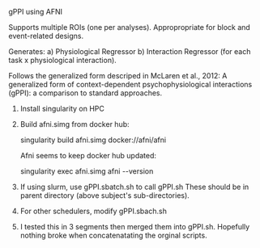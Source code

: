 gPPI using AFNI 

Supports multiple ROIs (one per analyses).
Appropropriate for block and event-related designs.

Generates:
a) Physiological Regressor
b) Interaction Regressor (for each task x physiological interaction).

Follows the generalized form descriped in McLaren et al., 2012:
A generalized form of context-dependent psychophysiological interactions (gPPI): a comparison to standard approaches.


1) 	Install singularity on HPC

2)	Build afni.simg from docker hub: 
	
	singularity build afni.simg docker://afni/afni
	
	Afni seems to keep docker hub updated:
	
	singularity exec afni.simg afni --version 

3)	If using slurm, use gPPI.sbatch.sh to call gPPI.sh
	These should be in parent directory (above subject's sub-directories). 

4) 	For other schedulers, modify gPPI.sbach.sh

5)	I tested this in 3 segments then merged them into gPPI.sh. 
	Hopefully nothing broke when concatenatating the orginal scripts.
